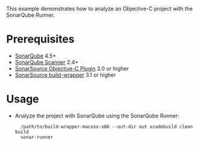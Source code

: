 This example demonstrates how to analyze an Objective-C project with the SonarQube Runner.

Prerequisites
=============
* [SonarQube](http://www.sonarsource.org/downloads/) 4.5+
* [SonarQube Scanner](http://docs.sonarqube.org/display/SONAR/Analyzing+with+SonarQube+Scanner) 2.4+
* [SonarSource Objective-C Plugin](http://www.sonarsource.com/products/plugins/languages/objective-c/) 3.0 or higher
* [SonarSource build-wrapper](http://www.sonarsource.com/products/plugins/languages/c-cpp-objectivec/downloads/) 3.1 or higher

Usage
=====
* Analyze the project with SonarQube using the SonarQube Runner:

        /path/to/build-wrapper-macosx-x86 --out-dir out xcodebuild clean build
        sonar-runner

